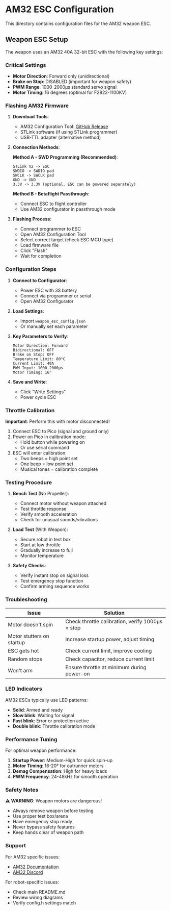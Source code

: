 # AM32 ESC Configuration

This directory contains configuration files for the AM32 weapon ESC.

## Weapon ESC Setup

The weapon uses an AM32 40A 32-bit ESC with the following key settings:

### Critical Settings

- **Motor Direction**: Forward only (unidirectional)
- **Brake on Stop**: DISABLED (important for weapon safety)
- **PWM Range**: 1000-2000μs standard servo signal
- **Motor Timing**: 16 degrees (optimal for F2822-1100KV)

### Flashing AM32 Firmware

1. **Download Tools**:
   - AM32 Configuration Tool: [GitHub Release](https://github.com/AlkaMotors/AM32-MultiRotor-ESC-firmware/releases)
   - STLink software (if using STLink programmer)
   - USB-TTL adapter (alternative method)

2. **Connection Methods**:

   **Method A - SWD Programming (Recommended)**:
   ```
   STLink V2 -> ESC
   SWDIO -> SWDIO pad
   SWCLK -> SWCLK pad
   GND -> GND
   3.3V -> 3.3V (optional, ESC can be powered separately)
   ```

   **Method B - Betaflight Passthrough**:
   - Connect ESC to flight controller
   - Use AM32 configurator in passthrough mode

3. **Flashing Process**:
   - Connect programmer to ESC
   - Open AM32 Configuration Tool
   - Select correct target (check ESC MCU type)
   - Load firmware file
   - Click "Flash"
   - Wait for completion

### Configuration Steps

1. **Connect to Configurator**:
   - Power ESC with 3S battery
   - Connect via programmer or serial
   - Open AM32 Configurator

2. **Load Settings**:
   - Import `weapon_esc_config.json`
   - Or manually set each parameter

3. **Key Parameters to Verify**:
   ```
   Motor Direction: Forward
   Bidirectional: OFF
   Brake on Stop: OFF
   Temperature Limit: 80°C
   Current Limit: 40A
   PWM Input: 1000-2000μs
   Motor Timing: 16°
   ```

4. **Save and Write**:
   - Click "Write Settings"
   - Power cycle ESC

### Throttle Calibration

**Important**: Perform this with motor disconnected!

1. Connect ESC to Pico (signal and ground only)
2. Power on Pico in calibration mode:
   - Hold button while powering on
   - Or use serial command
3. ESC will enter calibration:
   - Two beeps = high point set
   - One beep = low point set
   - Musical tones = calibration complete

### Testing Procedure

1. **Bench Test** (No Propeller):
   - Connect motor without weapon attached
   - Test throttle response
   - Verify smooth acceleration
   - Check for unusual sounds/vibrations

2. **Load Test** (With Weapon):
   - Secure robot in test box
   - Start at low throttle
   - Gradually increase to full
   - Monitor temperature

3. **Safety Checks**:
   - Verify instant stop on signal loss
   - Test emergency stop function
   - Confirm arming sequence works

### Troubleshooting

| Issue | Solution |
|-------|----------|
| Motor doesn't spin | Check throttle calibration, verify 1000μs = stop |
| Motor stutters on startup | Increase startup power, adjust timing |
| ESC gets hot | Check current limit, improve cooling |
| Random stops | Check capacitor, reduce current limit |
| Won't arm | Ensure throttle at minimum during power-on |

### LED Indicators

AM32 ESCs typically use LED patterns:

- **Solid**: Armed and ready
- **Slow blink**: Waiting for signal
- **Fast blink**: Error or protection active
- **Double blink**: Throttle calibration mode

### Performance Tuning

For optimal weapon performance:

1. **Startup Power**: Medium-High for quick spin-up
2. **Motor Timing**: 16-20° for outrunner motors
3. **Demag Compensation**: High for heavy loads
4. **PWM Frequency**: 24-48kHz for smooth operation

### Safety Notes

⚠️ **WARNING**: Weapon motors are dangerous!

- Always remove weapon before testing
- Use proper test box/arena
- Have emergency stop ready
- Never bypass safety features
- Keep hands clear of weapon path

### Support

For AM32 specific issues:
- [AM32 Documentation](https://github.com/AlkaMotors/AM32-MultiRotor-ESC-firmware/wiki)
- [AM32 Discord](https://discord.gg/h4QNyGd)

For robot-specific issues:
- Check main README.md
- Review wiring diagrams
- Verify config.h settings match